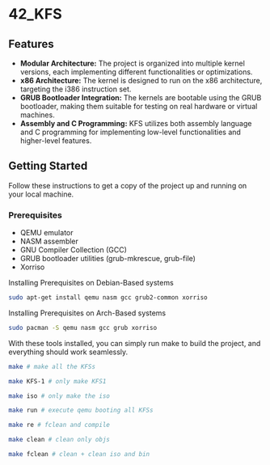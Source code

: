 # 42_KFS

## Features
- **Modular Architecture:** The project is organized into multiple kernel versions, each implementing different functionalities or optimizations.
- **x86 Architecture:** The kernel is designed to run on the x86 architecture, targeting the i386 instruction set.
- **GRUB Bootloader Integration:** The kernels are bootable using the GRUB bootloader, making them suitable for testing on real hardware or virtual machines.
- **Assembly and C Programming:** KFS utilizes both assembly language and C programming for implementing low-level functionalities and higher-level features.

## Getting Started
Follow these instructions to get a copy of the project up and running on your local machine.

### Prerequisites
- QEMU emulator
- NASM assembler
- GNU Compiler Collection (GCC)
- GRUB bootloader utilities (grub-mkrescue, grub-file)
- Xorriso

Installing Prerequisites on Debian-Based systems
```bash
sudo apt-get install qemu nasm gcc grub2-common xorriso
```

Installing Prerequisites on Arch-Based systems
```bash
sudo pacman -S qemu nasm gcc grub xorriso
```

With these tools installed, you can simply run make to build the project, and everything should work seamlessly.

```bash
make # make all the KFSs

make KFS-1 # only make KFS1

make iso # only make the iso

make run # execute qemu booting all KFSs

make re # fclean and compile

make clean # clean only objs

make fclean # clean + clean iso and bin
```